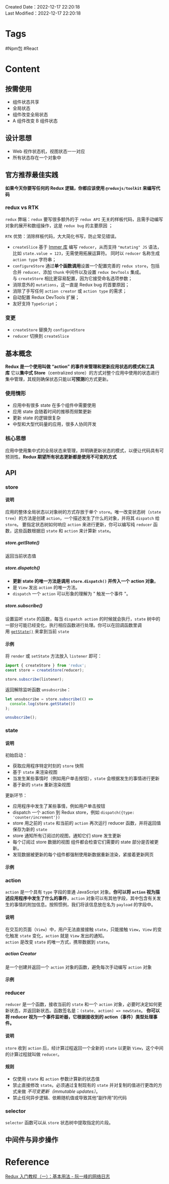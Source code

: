 Created Date：2022-12-17 22:20:18  
Last Modified：2022-12-17 22:20:18

# Tags

 #Npm包 #React

# Content

## 按需使用

- 组件状态共享
- 全局状态
- 组件改变全局状态
- A 组件改变 B 组件状态

## 设计思想

- Web 视作状态机，视图状态一一对应
- 所有状态存在一个对象中

## 官方推荐最佳实践

**如果今天你要写任何的 Redux 逻辑，你都应该使用 `@reduxjs/toolkit` 来编写代码**

### redux vs RTK

`redux` 弊端：`redux` 要写很多额外的于 `redux API` 无关的样板代码，且需手动编写对象的展开和数组操作，这是 `redux bug` 的主要原因 ；

`RTK` 优势：消除样板代码，大大简化书写，防止常见错误。

- `createSlice` 基于 [Immer 库](https://immerjs.github.io/immer/) 编写 `reducer`，从而支持 `"mutating" JS` 语法，比如 `state.value = 123`，无需使用拓展运算符。 同时以 `reducer` 名称生成 `action type` 字符串；
- `configureStore` 通过**单个函数调用**设置一个配置完善的 `redux store`，包括合并 `reducer`、添加 `thunk` 中间件以及设置 `redux DevTools` 集成。与 `createStore` 相比更容易配置，因为它接受命名选项参数；
- 消除意外的 `mutations`，这一直是 Redux bug 的首要原因；
- 消除了手写任何 `action creator` 或 `action type` 的需求；
- 自动配置 Redux DevTools 扩展；
- 友好支持 `TypeScript`；

### 变更

- `createStore` 替换为 `configureStore`
- `reducer` 切换到 `createSlice`

## 基本概念

**Redux 是一个使用叫做 “action” 的事件来管理和更新应用状态的模式和工具库** 它以**集中式 Store**（centralized store）的方式对整个应用中使用的状态进行集中管理，其规则确保状态只能以**可预测**的方式更新。

### 使用情形

- 应用中有很多 state 在多个组件中需要使用
- 应用 state 会随着时间的推移而频繁更新
- 更新 state 的逻辑很复杂
- 中型和大型代码量的应用，很多人协同开发

### 核心思想

应用中使用集中式的全局状态来管理，并明确更新状态的模式，以便让代码具有可预测性。**Redux 期望所有状态更新都是使用不可变的方式**

## API

### store

#### 说明

应用的整体全局状态以对象树的方式存放于单个 `store`。唯一改变状态树（`state tree`）的方法是创建 `action`，一个描述发生了什么的对象，并将其 `dispatch` 给 `store`。 要指定状态树如何响应 `action` 来进行更新，你可以编写纯 `reducer` 函数，这些函数根据旧 `state` 和 `action` 来计算新 `state`。

##### store.getState()

返回当前状态值

##### store.dispatch()

- **更新 state 的唯一方法是调用 `store.dispatch()` 并传入一个 action 对象**。
- 是 `View` 发出 `action` 的唯一方法。
- `dispatch` 一个 `action` 可以形象的理解为 " 触发一个事件 "。

##### store.subscribe()

设置监听 `state` 的函数，每当 `dispatch action` 的时候就会执行，`state` 树中的一部分可能已经变化，执行相应函数进行处理。你可以在回调函数里调用 [`getState()`](https://www.reduxjs.cn/api/store/#getstate) 来拿到当前 `state`

#### 示例

将 `render` 或 `setState` 方法放入 `listener` 即可：

```javascript
import { createStore } from 'redux';
const store = createStore(reducer);

store.subscribe(listener);
```

返回解除监听函数 `unsubscribe`：

```javascript
let unsubscribe = store.subscribe(() =>
  console.log(store.getState())
);

unsubscribe();
```

### state

#### 说明

初始启动：

- 获取应用程序特定时刻的 `store` 快照
- 基于 `state` 来渲染视图
- 当发生某些事情时（例如用户单击按钮），`state` 会根据发生的事情进行更新
- 基于新的 `state` 重新渲染视图  

更新环节：

- 应用程序中发生了某些事情，例如用户单击按钮
- dispatch 一个 action 到 Redux store，例如 `dispatch({type: 'counter/increment'})`
- store 用之前的 `state` 和当前的 `action` 再次运行 reducer 函数，并将返回值保存为新的 `state`
- store 通知所有订阅过的视图，通知它们 store 发生更新
- 每个订阅过 store 数据的视图 组件都会检查它们需要的 state 部分是否被更新。
- 发现数据被更新的每个组件都强制使用新数据重新渲染，紧接着更新网页

#### 示例

### action

`action` 是一个具有 `type` 字段的普通 JavaScript 对象。**你可以将 `action` 视为描述应用程序中发生了什么的事件**，`action` 对象可以有其他字段，其中包含有关发生的事情的附加信息。按照惯例，我们将该信息放在名为 `payload` 的字段中。

#### 说明

在交互的页面（`View`）中，用户无法直接接触 `state`，只能接触 `View`，`View` 的变化触发 `state` 变化，`action` 就是 `View` 发出的通知。  
`action` 是改变 `state` 的唯一方式，携带数据到 `state`。

##### action Creator

是一个创建并返回一个 `action` 对象的函数，避免每次手动编写 `action` 对象

#### 示例

### reducer

`reducer` 是一个函数，接收当前的 `state` 和一个 `action` 对象，必要时决定如何更新状态，并返回新状态。函数签名是：`(state, action) => newState`。 **你可以将 reducer 视为一个事件监听器，它根据接收到的 action（事件）类型处理事件。**

#### 说明

`store` 收到 `action` 后，经计算过程返回一个全新的 `state` 以更新 `View`，这个中间的计算过程就叫做 `reducer`。

#### 规则

- 仅使用 `state` 和 `action` 参数计算新的状态值
- 禁止直接修改 `state`。必须通过复制现有的 `state` 并对复制的值进行更改的方式来做 *不可变更新（immutable updates）*。
- 禁止任何异步逻辑、依赖随机值或导致其他“副作用”的代码

### selector

`selector` 函数可以从 `store` 状态树中提取指定的片段。

## 中间件与异步操作

# Reference

[Redux 入门教程（一）：基本用法 - 阮一峰的网络日志](https://www.ruanyifeng.com/blog/2016/09/redux_tutorial_part_one_basic_usages.html)
